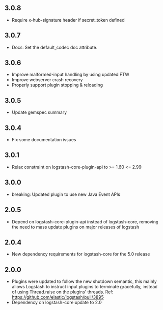## 3.0.8
  - Require x-hub-signature header if secret_token defined

## 3.0.7
  - Docs: Set the default_codec doc attribute.

## 3.0.6
  - Improve malformed-input handling by using updated FTW
  - Improve webserver crash recovery
  - Properly support plugin stopping & reloading

## 3.0.5
  - Update gemspec summary

## 3.0.4
  - Fix some documentation issues

## 3.0.1
  - Relax constraint on logstash-core-plugin-api to >= 1.60 <= 2.99

## 3.0.0
 - breaking: Updated plugin to use new Java Event APIs

## 2.0.5
 - Depend on logstash-core-plugin-api instead of logstash-core, removing the need to mass update plugins on major releases of logstash

## 2.0.4
 - New dependency requirements for logstash-core for the 5.0 release

## 2.0.0
 - Plugins were updated to follow the new shutdown semantic, this mainly allows Logstash to instruct input plugins to terminate gracefully, 
   instead of using Thread.raise on the plugins' threads. Ref: https://github.com/elastic/logstash/pull/3895
 - Dependency on logstash-core update to 2.0
